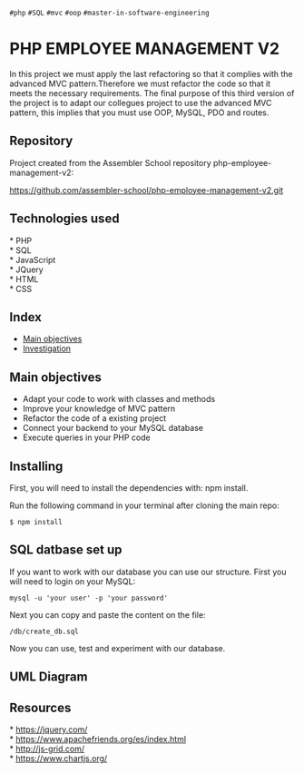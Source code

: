 `#php` `#SQL` `#mvc` `#oop` `#master-in-software-engineering`

# PHP EMPLOYEE MANAGEMENT V2<!-- omit in toc -->

In this project we must apply the last refactoring so that it complies with the advanced MVC pattern.Therefore we must refactor the code so that it meets the necessary requirements.
The final purpose of this third version of the project is to adapt our collegues project to use  the advanced MVC pattern, this implies that you must use OOP, MySQL, PDO and routes.

## Repository <!-- omit in toc -->

Project created from the Assembler School repository php-employee-management-v2:

https://github.com/assembler-school/php-employee-management-v2.git

## Technologies used <!-- omit in toc -->

\* PHP  
\* SQL  
\* JavaScript  
\* JQuery  
\* HTML  
\* CSS  

## Index <!-- omit in toc -->

- [Main objectives](#main-objectives)
- [Investigation](#investigation)
  
 ## Main objectives

* Adapt your code to work with classes and methods
* Improve your knowledge of MVC pattern
* Refactor the code of a existing project
* Connect your backend to your MySQL database
* Execute queries in your PHP code

## Installing
First, you will need to install the dependencies with: npm install.

Run the following command in your terminal after cloning the main repo:

```
$ npm install
```

## SQL datbase set up
If you want to work with our database you can use our structure. First you will need to login on your MySQL:

```
mysql -u 'your user' -p 'your password'
```

Next you can copy and paste the content on the file:

```
/db/create_db.sql
```

Now you can use, test and experiment with our database.

## UML Diagram

## Resources

\* https://jquery.com/  
\* https://www.apachefriends.org/es/index.html  
\* http://js-grid.com/  
\* https://www.chartjs.org/
